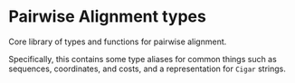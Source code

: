 # Pairwise Alignment types
Core library of types and functions for pairwise alignment.

Specifically, this contains some type aliases for common things such as
sequences, coordinates, and costs, and a representation for `Cigar` strings.

